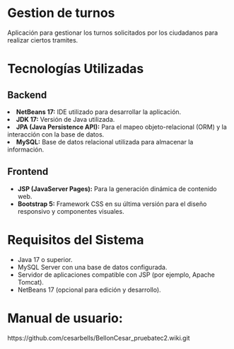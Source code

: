 <h1>Gestion de turnos</h1>
Aplicación para gestionar los turnos solicitados por los ciudadanos para realizar ciertos tramites.
<h1>Tecnologías Utilizadas</h1>
<h2>Backend</h2>
</ul>
<li><b>NetBeans 17:</b> IDE utilizado para desarrollar la aplicación.</li>
<li><b>JDK 17:</b> Versión de Java utilizada.</li>
<li><b>JPA (Java Persistence API):</b> Para el mapeo objeto-relacional (ORM) y la interacción con la base de datos.</li>
<li><b>MySQL:</b> Base de datos relacional utilizada para almacenar la información.</li>
</ul>
<h2>Frontend</h2>
<ul>
  <li><b>JSP (JavaServer Pages):</b> Para la generación dinámica de contenido web.</li>
  <li><b>Bootstrap 5:</b> Framework CSS en su última versión para el diseño responsivo y componentes visuales.
</li>
</ul>

<h1>Requisitos del Sistema</h1>
<ul>
<li>Java 17 o superior.</li>
<li>MySQL Server con una base de datos configurada.</li>
<li>Servidor de aplicaciones compatible con JSP (por ejemplo, Apache Tomcat).</li>
<li>NetBeans 17 (opcional para edición y desarrollo).</li>
</ul>
<h1>Manual de usuario:</h1>
https://github.com/cesarbells/BellonCesar_pruebatec2.wiki.git
